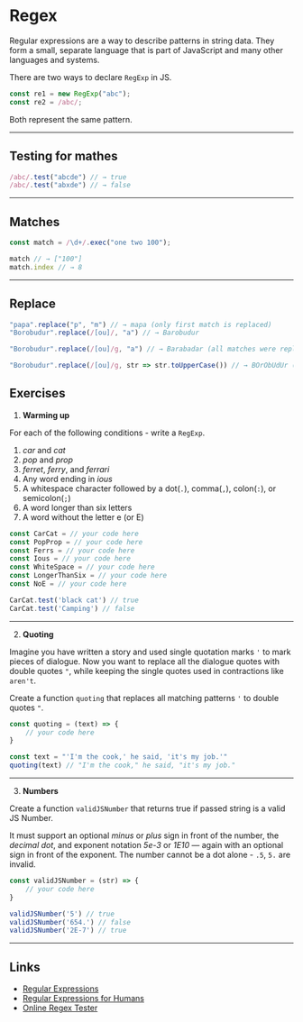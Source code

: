 # Regex

Regular expressions are a way to describe patterns in string data. They form a small, separate language that is part of JavaScript and many other languages and systems.

There are two ways to declare `RegExp` in JS.

```js
const re1 = new RegExp("abc");
const re2 = /abc/;
```

Both represent the same pattern.
___

## Testing for mathes

```js
/abc/.test("abcde") // → true
/abc/.test("abxde") // → false
```
___

## Matches

```js
const match = /\d+/.exec("one two 100");

match // → ["100"]
match.index // → 8
```
___

## Replace

```js
"papa".replace("p", "m") // → mapa (only first match is replaced)
"Borobudur".replace(/[ou]/, "a") // → Barobudur

"Borobudur".replace(/[ou]/g, "a") // → Barabadar (all matches were replaced because of 'g' flag)

"Borobudur".replace(/[ou]/g, str => str.toUpperCase()) // → BOrObUdUr (all matches were replaced by function result)

```

## Exercises

1. **Warming up**

For each of the following conditions - write a `RegExp`.

1. _car_ and _cat_
2. _pop_ and _prop_
3. _ferret_, _ferry_, and _ferrari_
4. Any word ending in _ious_
5. A whitespace character followed by a dot(`.`), comma(`,`), colon(`:`), or semicolon(`;`)
6. A word longer than six letters
7. A word without the letter e (or E)

```js
const CarCat = // your code here
const PopProp = // your code here
const Ferrs = // your code here
const Ious = // your code here
const WhiteSpace = // your code here
const LongerThanSix = // your code here
const NoE = // your code here

CarCat.test('black cat') // true
CarCat.test('Camping') // false
```
___

2. **Quoting**

Imagine you have written a story and used single quotation marks `'` to mark pieces of dialogue. 
Now you want to replace all the dialogue quotes with double quotes `"`, while keeping the single quotes used in contractions like `aren't`.

Create a function `quoting` that replaces all matching patterns `'` to double quotes `"`.

```js
const quoting = (text) => {
    // your code here
}

const text = "'I'm the cook,' he said, 'it's my job.'"
quoting(text) // "I'm the cook," he said, "it's my job."
```
___

3. **Numbers**

Create a function `validJSNumber` that returns true if passed string is a valid JS Number.

It must support an optional _minus_ or _plus_ sign in front of the number, the _decimal dot_, and exponent notation _5e-3_ or _1E10_ — again with an optional sign in front of the exponent. The number cannot be a dot alone - `.5`, `5.` are invalid.

```js
const validJSNumber = (str) => {
    // your code here
}

validJSNumber('5') // true
validJSNumber('654.') // false
validJSNumber('2E-7') // true
```
___

## Links

- [Regular Expressions](https://eloquentjavascript.net/09_regexp.html)
- [Regular Expressions for Humans](https://refrf.shreyasminocha.me)
- [Online Regex Tester](https://regex101.com/)